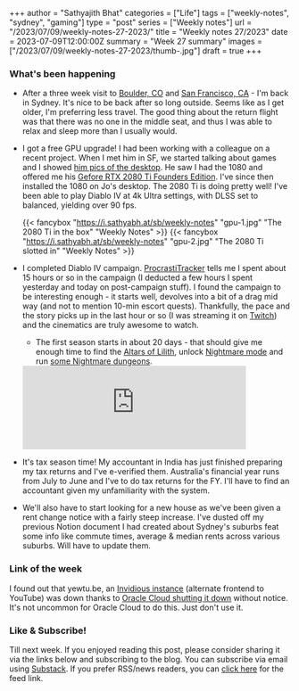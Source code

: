+++
author = "Sathyajith Bhat"
categories = ["Life"]
tags = ["weekly-notes", "sydney", "gaming"]
type = "post"
series = ["Weekly notes"]
url = "/2023/07/09/weekly-notes-27-2023/"
title = "Weekly notes 27/2023"
date = 2023-07-09T12:00:00Z
summary = "Week 27 summary"
images = ["/2023/07/09/weekly-notes-27-2023/thumb-.jpg"]
draft = true
+++

### What's been happening

* After a three week visit to [Boulder, CO](/2023/06/19/weekly-notes-24-2023/) and [San Francisco, CA](/2023/07/01/weekly-notes-26-2023/) - I'm back in Sydney. It's nice to be back after so long outside. Seems like as I get older, I'm preferring less travel. The good thing about the return flight was that there was no one in the middle seat, and thus I was able to relax and sleep more than I usually would.
* I got a free GPU upgrade! I had been working with a colleague on a recent project. When I met him in SF, we started talking about games and I showed [him pics of the desktop](/desktop). He saw I had the 1080 and offered me his [Gefore RTX 2080 Ti Founders Edition](https://www.techpowerup.com/gpu-specs/nvidia-geforce-rtx-2080-ti-founders-edition.b6197). I've since then installed the 1080 on Jo's desktop. The 2080 Ti is doing pretty well! I've been able to play Diablo IV at 4k Ultra settings, with DLSS set to balanced, yielding over 90 fps. 

    {{< fancybox "https://i.sathyabh.at/sb/weekly-notes" "gpu-1.jpg" "The 2080 Ti in the box" "Weekly Notes" >}}
    {{< fancybox "https://i.sathyabh.at/sb/weekly-notes" "gpu-2.jpg" "The 2080 Ti slotted in" "Weekly Notes" >}}
    
* I completed Diablo IV campaign. [ProcrastiTracker](https://strlen.com/procrastitracker/) tells me I spent about 15 hours or so in the campaign (I deducted a few hours I spent yesterday and today on post-campaign stuff). I found the campaign to be interesting enough - it starts well, devolves into a bit of a drag mid way (and not to mention 10-min escort quests). Thankfully, the pace and the story picks up in the last hour or so (I was streaming it on [Twitch](https://www.twitch.tv/videos/1867201126)) and the cinematics are truly awesome to watch. 
    * The first season starts in about 20 days - that should give me enough time to find the [Altars of Lilith](https://www.reddit.com/r/diablo4/comments/14dtis4/altar_of_lilith_peregrination_get_all_the_altars/), unlock [Nightmare mode](https://maxroll.gg/d4/resources/difficulty-overview) and run [some Nightmare dungeons](https://maxroll.gg/d4/resources/nightmare-dungeons). 

    <iframe src="https://mastodon.social/@Sathyabhat/110673027802069713/embed" class="mastodon-embed" style="max-width: 100%; border: 0" width="400" allowfullscreen="allowfullscreen"></iframe><script src="https://mastodon.social/embed.js" async="async"></script>


* It's tax season time! My accountant in India has just finished preparing my tax returns and I've e-verified them. Australia's financial year runs from July to June and I've to do tax returns for the FY. I'll have to find an accountant given my unfamiliarity with the system.
* We'll also have to start looking for a new house as we've been given a rent change notice with a fairly steep increase. I've dusted off my previous Notion document I had created about Sydney's suburbs feat some info like commute times, average & median rents across various suburbs. Will have to update them.


### Link of the week

I found out that yewtu.be, an [Invidious instance](https://docs.invidious.io/instances/) (alternate frontend to YouTube) was down thanks to [Oracle Cloud shutting it down](https://gist.github.com/yewtudotbe/c16a69ddad88a37c2a364a5ff5359197) without notice. It's not uncommon for Oracle Cloud to do this. Just don't use it. 

### Like & Subscribe!

Till next week. If you enjoyed reading this post, please consider sharing it via the links below and subscribing to the blog. You can subscribe via email using [Substack](https://sathyabhat.substack.com/). If you prefer RSS/news readers, you can [click here](https://sathyabh.at/index.xml) for the feed link.